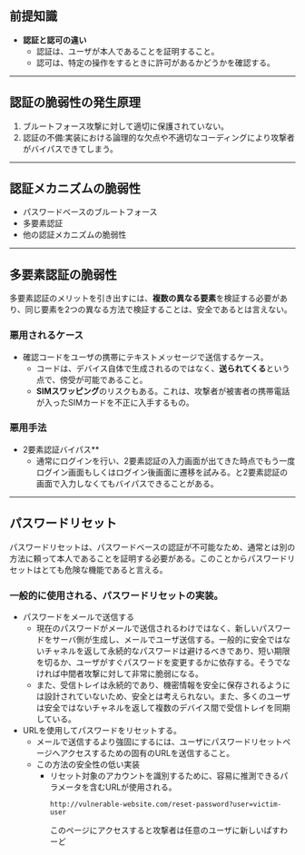## 前提知識
- **認証と認可の違い**
	- 認証は、ユーザが本人であることを証明すること。
	- 認可は、特定の操作をするときに許可があるかどうかを確認する。

---
## 認証の脆弱性の発生原理
1. ブルートフォース攻撃に対して適切に保護されていない。
2. 認証の不備:実装における論理的な欠点や不適切なコーディングにより攻撃者がバイパスできてしまう。

---
## 認証メカニズムの脆弱性
- パスワードベースのブルートフォース
- 多要素認証
- 他の認証メカニズムの脆弱性

---
## 多要素認証の脆弱性
多要素認証のメリットを引き出すには、**複数の異なる要素**を検証する必要があり、同じ要素を2つの異なる方法で検証することは、安全であるとは言えない。

### 悪用されるケース
- 確認コードをユーザの携帯にテキストメッセージで送信するケース。
	- コードは、デバイス自体で生成されるのではなく、**送られてくる**という点で、傍受が可能であること。
	- **SIMスワッピング**のリスクもある。これは、攻撃者が被害者の携帯電話が入ったSIMカードを不正に入手するもの。

### 悪用手法
- 2要素認証バイパス**
	-  通常にログインを行い、2要素認証の入力画面が出てきた時点でもう一度ログイン画面もしくはログイン後画面に遷移を試みる。と2要素認証の画面で入力しなくてもバイパスできることがある。
---
## パスワードリセット
パスワードリセットは、パスワードベースの認証が不可能なため、通常とは別の方法に頼って本人であることを証明する必要がある。このことからパスワードリセットはとても危険な機能であると言える。

### 一般的に使用される、パスワードリセットの実装。
- パスワードをメールで送信する
	- 現在のパスワードがメールで送信されるわけではなく、新しいパスワードをサーバ側が生成し、メールでユーザ送信する。一般的に安全ではないチャネルを返して永続的なパスワードは避けるべきであり、短い期限を切るか、ユーザがすぐパスワードを変更するかに依存する。そうでなければ中間者攻撃に対して非常に脆弱になる。
	- また、受信トレイは永続的であり、機密情報を安全に保存されるようには設計されていないため、安全とは考えられない。また、多くのユーザは安全ではないチャネルを返して複数のデバイス間で受信トレイを同期している。
- URLを使用してパスワードをリセットする。
	- メールで送信するより強固にするには、ユーザにパスワードリセットページへアクセスするための固有のURLを送信すること。
	- この方法の安全性の低い実装
		- リセット対象のアカウントを識別するために、容易に推測できるパラメータを含むURLが使用される。
			```
			http://vulnerable-website.com/reset-password?user=victim-user
			```
			このページにアクセスすると攻撃者は任意のユーザに新しいぱすわーど
